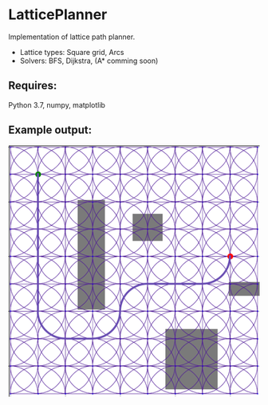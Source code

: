 # LatticePlanner

Implementation of lattice path planner.

* Lattice types: Square grid, Arcs
* Solvers: BFS, Dijkstra, (A* comming soon)

## Requires:
Python 3.7, numpy, matplotlib


## Example output:

![alt text](https://github.com/izzys/LatticePlanner/blob/main/example.png)

